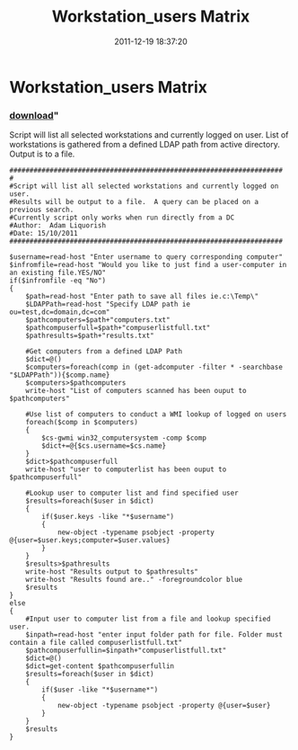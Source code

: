 ﻿---
pid:            3108
parent:         0
children:       
poster:         Adam Liquorish
title:          Workstation_users Matrix
date:           2011-12-19 18:37:20
format:         posh
---

# Workstation_users Matrix

### [download](3108.ps1)"

Script will list all selected workstations and currently logged on user.  List of workstations is gathered from a defined LDAP path from active directory.  Output is to a file.

```posh
####################################################################
#
#Script will list all selected workstations and currently logged on user.
#Results will be output to a file.  A query can be placed on a previous search.
#Currently script only works when run directly from a DC
#Author:  Adam Liquorish
#Date: 15/10/2011
####################################################################

$username=read-host "Enter username to query corresponding computer"
$infromfile=read-host "Would you like to just find a user-computer in an existing file.YES/NO"
if($infromfile -eq "No")
{
	$path=read-host "Enter path to save all files ie.c:\Temp\"
	$LDAPPath=read-host "Specify LDAP path ie ou=test,dc=domain,dc=com"
	$pathcomputers=$path+"computers.txt"
	$pathcompuserfull=$path+"compuserlistfull.txt"
	$pathresults=$path+"results.txt"
	
	#Get computers from a defined LDAP Path
	$dict=@()
	$computers=foreach(comp in (get-adcomputer -filter * -searchbase "$LDAPPath")){$comp.name}
	$computers>$pathcomputers
	write-host "List of computers scanned has been ouput to $pathcomputers"
	
	#Use list of computers to conduct a WMI lookup of logged on users
	foreach($comp in $computers)
	{
		$cs-gwmi win32_computersystem -comp $comp
		$dict+=@{$cs.username=$cs.name}
	}
	$dict>$pathcompuserfull
	write-host "user to computerlist has been ouput to $pathcompuserfull"
	
	#Lookup user to computer list and find specified user
	$results=foreach($user in $dict)
	{
		if($user.keys -like "*$username")
		{
			new-object -typename psobject -property @{user=$user.keys;computer=$user.values}
		}
	}
	$results>$pathresults
	write-host "Results output to $pathresults"
	write-host "Results found are.." -foregroundcolor blue
	$results
}
else
{
	#Input user to computer list from a file and lookup specified user.
	$inpath=read-host "enter input folder path for file. Folder must contain a file called compuserlistfull.txt"
	$pathcompuserfullin=$inpath+"compuserlistfull.txt"
	$dict=@()
	$dict=get-content $pathcompuserfullin
	$results=foreach($user in $dict)
	{
		if($user -like "*$username*")
		{
			new-object -typename psobject -property @{user=$user}
		}
	}
	$results
}
```
